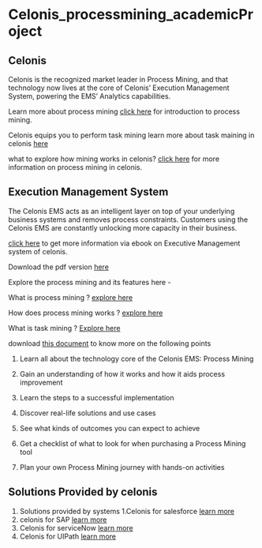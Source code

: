 # Celonis_processmining_academicProject


 ## Celonis 
 Celonis is the recognized market leader in Process Mining, and that technology now lives at the core of Celonis’ Execution Management System, powering the EMS’ Analytics capabilities.
 
Learn more about process mining [click here](https://www.celonis.com/process-mining/what-is-process-mining/) for introduction to process mining.

Celonis equips you to perform task mining learn more about task maining in celonis [here](https://www.celonis.com/process-mining/what-is-process-mining/)

what to explore how mining works in celonis? [click here](https://www.celonis.com/process-mining/how-does-process-mining-work/) for more information on process mining in celonis.

## Execution Management System

The Celonis EMS acts as an intelligent layer on top of your underlying business systems and removes process constraints. Customers using the Celonis EMS are 
constantly unlocking more capacity in their business.

[click here](https://www.celonis.com/ems/resources/overview-ebook/) to get more information via ebook on Executive Management system of celonis. 

Download the pdf version [here](https://assets.ctfassets.net/zmrtlfup12q3/37A9gziywi2hMANhZ7HZ43/e96315a9dfc3b0a5bc358acb9bcd5604/celonis_ebook_meet-the-execution-management-system_FINAL.pdf)

Explore the process mining and its features here -

What is process mining ? [explore here](https://www.celonis.com/process-mining/what-is-process-mining/)

How does process mining works ? [explore here](https://www.celonis.com/process-mining/how-does-process-mining-work/)

What is task mining ? [Explore here](https://www.celonis.com/process-mining/how-does-process-mining-work/)

download [this document](https://www.celonis.com/ultimate-guide/) to know more on the following points
  1. Learn all about the technology core of the Celonis EMS: Process Mining

  2. Gain an understanding of how it works and how it aids process improvement

  3. Learn the steps to a successful implementation

  4. Discover real-life solutions and use cases

  5. See what kinds of outcomes you can expect to achieve

  6. Get a checklist of what to look for when purchasing a Process Mining tool

  7. Plan your own Process Mining journey with hands-on activities
  
  ## Solutions Provided by celonis 
  
  1. Solutions provided by systems 
   1.Celonis for salesforce [learn more](https://www.celonis.com/solutions/systems/salesforce/)
   2. celonis for SAP [learn more](https://www.celonis.com/solutions/systems/sap/)
   3. Celonis for serviceNow [learn more](https://www.celonis.com/solutions/snap-for-servicenow/)
   4. Celonis for UIPath [learn more](https://www.celonis.com/solutions/celonis-snap-for-uipath-orchestrator/)




